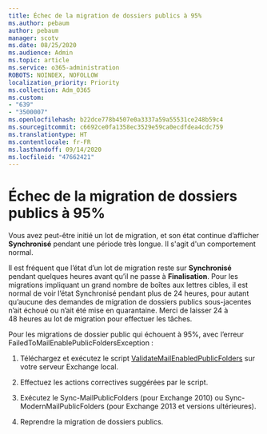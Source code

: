 ```yaml
---
title: Échec de la migration de dossiers publics à 95%
ms.author: pebaum
author: pebaum
manager: scotv
ms.date: 08/25/2020
ms.audience: Admin
ms.topic: article
ms.service: o365-administration
ROBOTS: NOINDEX, NOFOLLOW
localization_priority: Priority
ms.collection: Adm_O365
ms.custom:
- "639"
- "3500007"
ms.openlocfilehash: b22dce778b4507e0a3337a59a55531ce248b59c4
ms.sourcegitcommit: c6692ce0fa1358ec3529e59ca0ecdfdea4cdc759
ms.translationtype: HT
ms.contentlocale: fr-FR
ms.lasthandoff: 09/14/2020
ms.locfileid: "47662421"
---
```

# <a name="public-folder-migration-fails-at-95"></a>Échec de la migration de dossiers publics à 95%

Vous avez peut-être initié un lot de migration, et son état continue d’afficher **Synchronisé** pendant une période très longue. Il s'agit d'un comportement normal.

Il est fréquent que l’état d’un lot de migration reste sur **Synchronisé** pendant quelques heures avant qu’il ne passe à **Finalisation**. Pour les migrations impliquant un grand nombre de boîtes aux lettres cibles, il est normal de voir l’état Synchronisé pendant plus de 24 heures, pour autant qu’aucune des demandes de migration de dossiers publics sous-jacentes n’ait échoué ou n’ait été mise en quarantaine. Merci de laisser 24 à 48 heures au lot de migration pour effectuer les tâches.

Pour les migrations de dossier public qui échouent à 95%, avec l’erreur FailedToMailEnablePublicFoldersException :

1. Téléchargez et exécutez le script [ValidateMailEnabledPublicFolders](https://aka.ms/ValidateMEPF) sur votre serveur Exchange local.

2. Effectuez les actions correctives suggérées par le script.

3. Exécutez le Sync-MailPublicFolders (pour Exchange 2010) ou Sync-ModernMailPublicFolders (pour Exchange 2013 et versions ultérieures).

4. Reprendre la migration de dossiers publics.
